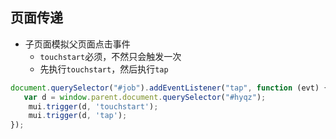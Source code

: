 ## 页面传递

* 子页面模拟父页面点击事件
  * `touchstart`必须，不然只会触发一次
  * 先执行`touchstart`，然后执行`tap`

```javascript
document.querySelector("#job").addEventListener("tap", function (evt) {
   var d = window.parent.document.querySelector("#hyqz");
    mui.trigger(d, 'touchstart');
    mui.trigger(d, 'tap');
});
```

